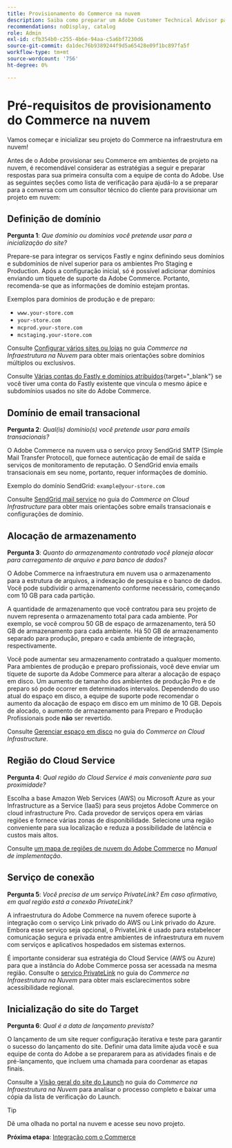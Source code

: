 ```yaml
---
title: Provisionamento do Commerce na nuvem
description: Saiba como preparar um Adobe Customer Technical Advisor para provisionar seu Adobe Commerce em um projeto de infraestrutura em nuvem.
recommendations: noDisplay, catalog
role: Admin
exl-id: cfb354b0-c255-4b6e-94aa-c5a6bf7230d6
source-git-commit: da1dec76b9389244f9d5a65428e09f1bc897fa5f
workflow-type: tm+mt
source-wordcount: '756'
ht-degree: 0%

---
```


# Pré-requisitos de provisionamento do Commerce na nuvem

Vamos começar e inicializar seu projeto do Commerce na infraestrutura em nuvem!

Antes de o Adobe provisionar seu Commerce em ambientes de projeto na nuvem, é recomendável considerar as estratégias a seguir e preparar respostas para sua primeira consulta com a equipe de conta do Adobe. Use as seguintes seções como lista de verificação para ajudá-lo a se preparar para a conversa com um consultor técnico do cliente para provisionar um projeto em nuvem:

## Definição de domínio

**Pergunta 1**: _Que domínio ou domínios você pretende usar para a inicialização do site?_

Prepare-se para integrar os serviços Fastly e nginx definindo seus domínios e subdomínios de nível superior para os ambientes Pro Staging e Production. Após a configuração inicial, só é possível adicionar domínios enviando um tíquete de suporte da Adobe Commerce. Portanto, recomenda-se que as informações de domínio estejam prontas.

Exemplos para domínios de produção e de preparo:

- `www.your-store.com`
- `your-store.com`
- `mcprod.your-store.com`
- `mcstaging.your-store.com`

Consulte [Configurar vários sites ou lojas](../cloud-guide/store/multiple-sites.md) no guia _Commerce na Infraestrutura na Nuvem_ para obter mais orientações sobre domínios múltiplos ou exclusivos.

Consulte [Várias contas do Fastly e domínios atribuídos](https://experienceleague.adobe.com/en/docs/commerce-cloud-service/user-guide/cdn/fastly#multiple-fastly-accounts-and-assigned-domains){target="_blank"} se você tiver uma conta do Fastly existente que vincula o mesmo ápice e subdomínios usados no site do Adobe Commerce.

## Domínio de email transacional

**Pergunta 2**: _Qual(is) domínio(s) você pretende usar para emails transacionais?_

O Adobe Commerce na nuvem usa o serviço proxy SendGrid SMTP (Simple Mail Transfer Protocol), que fornece autenticação de email de saída e serviços de monitoramento de reputação. O SendGrid envia emails transacionais em seu nome, portanto, requer informações de domínio.

Exemplo do domínio SendGrid: `example@your-store.com`

Consulte [SendGrid mail service](../cloud-guide/project/sendgrid.md) no guia do _Commerce on Cloud Infrastructure_ para obter mais orientações sobre emails transacionais e configurações de domínio.

## Alocação de armazenamento

**Pergunta 3**: _Quanto do armazenamento contratado você planeja alocar para carregamento de arquivo e para banco de dados?_

O Adobe Commerce na infraestrutura em nuvem usa o armazenamento para a estrutura de arquivos, a indexação de pesquisa e o banco de dados. Você pode subdividir o armazenamento conforme necessário, começando com 10 GB para cada partição.

A quantidade de armazenamento que você contratou para seu projeto de nuvem representa o armazenamento total para cada ambiente. Por exemplo, se você comprou 50 GB de espaço de armazenamento, terá 50 GB de armazenamento para cada ambiente. Há 50 GB de armazenamento separado para produção, preparo e cada ambiente de integração, respectivamente.

Você pode aumentar seu armazenamento contratado a qualquer momento. Para ambientes de produção e preparo profissionais, você deve enviar um tíquete de suporte da Adobe Commerce para alterar a alocação de espaço em disco. Um aumento de tamanho dos ambientes de produção Pro e de preparo só pode ocorrer em determinados intervalos. Dependendo do uso atual do espaço em disco, a equipe de suporte pode recomendar o aumento da alocação de espaço em disco em um mínimo de 10 GB. Depois de alocado, o aumento de armazenamento para Preparo e Produção Profissionais pode **não** ser revertido.

Consulte [Gerenciar espaço em disco](../cloud-guide/storage/manage-disk-space.md) no guia do _Commerce on Cloud Infrastructure_.

## Região do Cloud Service

**Pergunta 4**: _Qual região do Cloud Service é mais conveniente para sua proximidade?_

Escolha a base Amazon Web Services (AWS) ou Microsoft Azure as your Infrastructure as a Service (IaaS) para seus projetos Adobe Commerce on cloud infrastructure Pro. Cada provedor de serviços opera em várias regiões e fornece várias zonas de disponibilidade. Selecione uma região conveniente para sua localização e reduza a possibilidade de latência e custos mais altos.

Consulte [um mapa de regiões de nuvem do Adobe Commerce](https://experienceleague.adobe.com/docs/commerce-operations/implementation-playbook/infrastructure/cloud/regions.html) no _Manual de implementação_.

## Serviço de conexão

**Pergunta 5**: _Você precisa de um serviço PrivateLink? Em caso afirmativo, em qual região está a conexão PrivateLink?_

A infraestrutura do Adobe Commerce na nuvem oferece suporte à integração com o serviço Link privado do AWS ou Link privado do Azure. Embora esse serviço seja opcional, o PrivateLink é usado para estabelecer comunicação segura e privada entre ambientes de infraestrutura em nuvem com serviços e aplicativos hospedados em sistemas externos.

É importante considerar sua estratégia do Cloud Service (AWS ou Azure) para que a instância do Adobe Commerce possa ser acessada na mesma região. Consulte o [serviço PrivateLink](../cloud-guide/development/privatelink-service.md) no guia do _Commerce na Infraestrutura na Nuvem_ para obter mais esclarecimentos sobre acessibilidade regional.

## Inicialização do site do Target

**Pergunta 6**: _Qual é a data de lançamento prevista?_

O lançamento de um site requer configuração iterativa e teste para garantir o sucesso do lançamento do site. Definir uma data limite ajuda você e sua equipe de conta do Adobe a se prepararem para as atividades finais e de pré-lançamento, que incluem uma chamada para coordenar as etapas finais.

Consulte a [Visão geral do site do Launch](../cloud-guide/launch/overview.md) no guia do _Commerce na Infraestrutura na Nuvem_ para analisar o processo completo e baixar uma cópia da lista de verificação do Launch.

>[!TIP]
>
> Dê uma olhada no portal na nuvem e acesse seu novo projeto.
>
>**Próxima etapa**: [Integração com o Commerce](onboarding.md)
